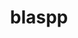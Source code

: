 ---
title: "blaspp"
layout: cache
categories: [package, develop-2024-01-14]
meta: {"versions": ["2023.08.25"], "compilers": ["cce@=15.0.1", "gcc@=10.3.0", "gcc@=11.4.0", "gcc@=9.4.0", "oneapi@=2023.2.0"], "oss": ["rhel8", "sle_hpc15", "ubuntu20.04"], "platforms": ["linux"], "targets": ["neoverse_v1", "ppc64le", "x86_64_v3", "x86_64_v4", "zen4"], "stacks": ["e4s", "e4s-cray-rhel", "e4s-cray-sles", "e4s-neoverse_v1", "e4s-oneapi", "e4s-power", "e4s-rocm-external", "root"], "num_specs": 17, "num_specs_by_stack": {"e4s-cray-rhel": 1, "root": 17, "e4s-cray-sles": 1, "e4s-neoverse_v1": 4, "e4s-power": 2, "e4s": 5, "e4s-rocm-external": 2, "e4s-oneapi": 2}}
spec_details: [{"hash": "d67vbokhc3ab7rqqemranjl76s3vbkqo", "compiler": "cce@=15.0.1", "versions": ["2023.08.25"], "os": "rhel8", "platform": "linux", "target": "zen4", "variants": ["build_system=cmake", "build_type=Release", "~cuda", "generator=make", "~ipo", "+openmp", "~rocm", "+shared", "~sycl"], "stacks": ["e4s-cray-rhel", "root"], "size": "-", "tarball": "https://binaries.spack.io/releases/develop-2024-01-14/build_cache/linux-rhel8-zen4/cce-15.0.1/blaspp-2023.08.25/linux-rhel8-zen4-cce-15.0.1-blaspp-2023.08.25-d67vbokhc3ab7rqqemranjl76s3vbkqo.spack"}, {"hash": "ghlit2wyojkebem7l7gkcpkl3pu5svrg", "compiler": "gcc@=10.3.0", "versions": ["2023.08.25"], "os": "sle_hpc15", "platform": "linux", "target": "x86_64_v4", "variants": ["build_system=cmake", "build_type=Release", "~cuda", "generator=make", "~ipo", "+openmp", "~rocm", "+shared", "~sycl"], "stacks": ["root", "e4s-cray-sles"], "size": "-", "tarball": "https://binaries.spack.io/releases/develop-2024-01-14/build_cache/linux-sle_hpc15-x86_64_v4/gcc-10.3.0/blaspp-2023.08.25/linux-sle_hpc15-x86_64_v4-gcc-10.3.0-blaspp-2023.08.25-ghlit2wyojkebem7l7gkcpkl3pu5svrg.spack"}, {"hash": "xp4cj7ulpzqvvsbrbibr6nuzqjoisc5j", "compiler": "gcc@=11.4.0", "versions": ["2023.08.25"], "os": "ubuntu20.04", "platform": "linux", "target": "neoverse_v1", "variants": ["build_system=cmake", "build_type=Release", "+cuda", "cuda_arch=80", "generator=make", "~ipo", "+openmp", "~rocm", "+shared", "~sycl"], "stacks": ["root", "e4s-neoverse_v1"], "size": "-", "tarball": "https://binaries.spack.io/releases/develop-2024-01-14/build_cache/linux-ubuntu20.04-neoverse_v1/gcc-11.4.0/blaspp-2023.08.25/linux-ubuntu20.04-neoverse_v1-gcc-11.4.0-blaspp-2023.08.25-xp4cj7ulpzqvvsbrbibr6nuzqjoisc5j.spack"}, {"hash": "g3zrriu7lvywod5gsjouz76wz7rxxyqo", "compiler": "gcc@=11.4.0", "versions": ["2023.08.25"], "os": "ubuntu20.04", "platform": "linux", "target": "neoverse_v1", "variants": ["build_system=cmake", "build_type=Release", "+cuda", "cuda_arch=75", "generator=make", "~ipo", "+openmp", "~rocm", "+shared", "~sycl"], "stacks": ["root", "e4s-neoverse_v1"], "size": "-", "tarball": "https://binaries.spack.io/releases/develop-2024-01-14/build_cache/linux-ubuntu20.04-neoverse_v1/gcc-11.4.0/blaspp-2023.08.25/linux-ubuntu20.04-neoverse_v1-gcc-11.4.0-blaspp-2023.08.25-g3zrriu7lvywod5gsjouz76wz7rxxyqo.spack"}, {"hash": "x63mztorxwsmk3iz6lugzicfnhyxwmvk", "compiler": "gcc@=11.4.0", "versions": ["2023.08.25"], "os": "ubuntu20.04", "platform": "linux", "target": "neoverse_v1", "variants": ["build_system=cmake", "build_type=Release", "+cuda", "cuda_arch=90", "generator=make", "~ipo", "+openmp", "~rocm", "+shared", "~sycl"], "stacks": ["root", "e4s-neoverse_v1"], "size": "-", "tarball": "https://binaries.spack.io/releases/develop-2024-01-14/build_cache/linux-ubuntu20.04-neoverse_v1/gcc-11.4.0/blaspp-2023.08.25/linux-ubuntu20.04-neoverse_v1-gcc-11.4.0-blaspp-2023.08.25-x63mztorxwsmk3iz6lugzicfnhyxwmvk.spack"}, {"hash": "gepdcjnaddxchdoeokkv6f3o6vqxithh", "compiler": "gcc@=11.4.0", "versions": ["2023.08.25"], "os": "ubuntu20.04", "platform": "linux", "target": "neoverse_v1", "variants": ["build_system=cmake", "build_type=Release", "~cuda", "generator=make", "~ipo", "+openmp", "~rocm", "+shared", "~sycl"], "stacks": ["root", "e4s-neoverse_v1"], "size": "-", "tarball": "https://binaries.spack.io/releases/develop-2024-01-14/build_cache/linux-ubuntu20.04-neoverse_v1/gcc-11.4.0/blaspp-2023.08.25/linux-ubuntu20.04-neoverse_v1-gcc-11.4.0-blaspp-2023.08.25-gepdcjnaddxchdoeokkv6f3o6vqxithh.spack"}, {"hash": "z4w6bazz2752us6wmrnold2qbj6qwwfu", "compiler": "gcc@=9.4.0", "versions": ["2023.08.25"], "os": "ubuntu20.04", "platform": "linux", "target": "ppc64le", "variants": ["build_system=cmake", "build_type=Release", "+cuda", "cuda_arch=70", "generator=make", "~ipo", "+openmp", "~rocm", "+shared", "~sycl"], "stacks": ["e4s-power", "root"], "size": "-", "tarball": "https://binaries.spack.io/releases/develop-2024-01-14/build_cache/linux-ubuntu20.04-ppc64le/gcc-9.4.0/blaspp-2023.08.25/linux-ubuntu20.04-ppc64le-gcc-9.4.0-blaspp-2023.08.25-z4w6bazz2752us6wmrnold2qbj6qwwfu.spack"}, {"hash": "inuszxihdmh537ip5gnzrab5hzx4awh3", "compiler": "gcc@=9.4.0", "versions": ["2023.08.25"], "os": "ubuntu20.04", "platform": "linux", "target": "ppc64le", "variants": ["build_system=cmake", "build_type=Release", "~cuda", "generator=make", "~ipo", "+openmp", "~rocm", "+shared", "~sycl"], "stacks": ["e4s-power", "root"], "size": "-", "tarball": "https://binaries.spack.io/releases/develop-2024-01-14/build_cache/linux-ubuntu20.04-ppc64le/gcc-9.4.0/blaspp-2023.08.25/linux-ubuntu20.04-ppc64le-gcc-9.4.0-blaspp-2023.08.25-inuszxihdmh537ip5gnzrab5hzx4awh3.spack"}, {"hash": "7gpsxjbmieylwraofqx7jsdn6f3g6tjy", "compiler": "gcc@=11.4.0", "versions": ["2023.08.25"], "os": "ubuntu20.04", "platform": "linux", "target": "x86_64_v3", "variants": ["amdgpu_target=gfx908", "build_system=cmake", "build_type=Release", "~cuda", "generator=make", "~ipo", "+openmp", "+rocm", "+shared", "~sycl"], "stacks": ["e4s", "root"], "size": "-", "tarball": "https://binaries.spack.io/releases/develop-2024-01-14/build_cache/linux-ubuntu20.04-x86_64_v3/gcc-11.4.0/blaspp-2023.08.25/linux-ubuntu20.04-x86_64_v3-gcc-11.4.0-blaspp-2023.08.25-7gpsxjbmieylwraofqx7jsdn6f3g6tjy.spack"}, {"hash": "5df5wb4y57h7q6eueosc7r3y3qfggig2", "compiler": "gcc@=11.4.0", "versions": ["2023.08.25"], "os": "ubuntu20.04", "platform": "linux", "target": "x86_64_v3", "variants": ["build_system=cmake", "build_type=Release", "~cuda", "generator=make", "~ipo", "+openmp", "~rocm", "+shared", "~sycl"], "stacks": ["e4s", "root"], "size": "-", "tarball": "https://binaries.spack.io/releases/develop-2024-01-14/build_cache/linux-ubuntu20.04-x86_64_v3/gcc-11.4.0/blaspp-2023.08.25/linux-ubuntu20.04-x86_64_v3-gcc-11.4.0-blaspp-2023.08.25-5df5wb4y57h7q6eueosc7r3y3qfggig2.spack"}, {"hash": "bkxr4zcndojv7wffvzb5k22vxp36eto6", "compiler": "gcc@=11.4.0", "versions": ["2023.08.25"], "os": "ubuntu20.04", "platform": "linux", "target": "x86_64_v3", "variants": ["amdgpu_target=gfx908", "build_system=cmake", "build_type=Release", "~cuda", "generator=make", "~ipo", "+openmp", "+rocm", "+shared", "~sycl"], "stacks": ["root", "e4s-rocm-external"], "size": "-", "tarball": "https://binaries.spack.io/releases/develop-2024-01-14/build_cache/linux-ubuntu20.04-x86_64_v3/gcc-11.4.0/blaspp-2023.08.25/linux-ubuntu20.04-x86_64_v3-gcc-11.4.0-blaspp-2023.08.25-bkxr4zcndojv7wffvzb5k22vxp36eto6.spack"}, {"hash": "6yo3oau2dopmhdeoonodour47l227k3n", "compiler": "gcc@=11.4.0", "versions": ["2023.08.25"], "os": "ubuntu20.04", "platform": "linux", "target": "x86_64_v3", "variants": ["build_system=cmake", "build_type=Release", "+cuda", "cuda_arch=90", "generator=make", "~ipo", "+openmp", "~rocm", "+shared", "~sycl"], "stacks": ["e4s", "root"], "size": "-", "tarball": "https://binaries.spack.io/releases/develop-2024-01-14/build_cache/linux-ubuntu20.04-x86_64_v3/gcc-11.4.0/blaspp-2023.08.25/linux-ubuntu20.04-x86_64_v3-gcc-11.4.0-blaspp-2023.08.25-6yo3oau2dopmhdeoonodour47l227k3n.spack"}, {"hash": "rlcvyrid64hgewrh3ohtxmmbr7ioke4e", "compiler": "gcc@=11.4.0", "versions": ["2023.08.25"], "os": "ubuntu20.04", "platform": "linux", "target": "x86_64_v3", "variants": ["amdgpu_target=gfx90a", "build_system=cmake", "build_type=Release", "~cuda", "generator=make", "~ipo", "+openmp", "+rocm", "+shared", "~sycl"], "stacks": ["root", "e4s-rocm-external"], "size": "-", "tarball": "https://binaries.spack.io/releases/develop-2024-01-14/build_cache/linux-ubuntu20.04-x86_64_v3/gcc-11.4.0/blaspp-2023.08.25/linux-ubuntu20.04-x86_64_v3-gcc-11.4.0-blaspp-2023.08.25-rlcvyrid64hgewrh3ohtxmmbr7ioke4e.spack"}, {"hash": "rgwem3cf6aa2odk3acs33v5k47fxmbk3", "compiler": "gcc@=11.4.0", "versions": ["2023.08.25"], "os": "ubuntu20.04", "platform": "linux", "target": "x86_64_v3", "variants": ["build_system=cmake", "build_type=Release", "+cuda", "cuda_arch=80", "generator=make", "~ipo", "+openmp", "~rocm", "+shared", "~sycl"], "stacks": ["e4s", "root"], "size": "-", "tarball": "https://binaries.spack.io/releases/develop-2024-01-14/build_cache/linux-ubuntu20.04-x86_64_v3/gcc-11.4.0/blaspp-2023.08.25/linux-ubuntu20.04-x86_64_v3-gcc-11.4.0-blaspp-2023.08.25-rgwem3cf6aa2odk3acs33v5k47fxmbk3.spack"}, {"hash": "6lgkuizin7dvlhxaauamwwsdmpdeepf2", "compiler": "gcc@=11.4.0", "versions": ["2023.08.25"], "os": "ubuntu20.04", "platform": "linux", "target": "x86_64_v3", "variants": ["amdgpu_target=gfx90a", "build_system=cmake", "build_type=Release", "~cuda", "generator=make", "~ipo", "+openmp", "+rocm", "+shared", "~sycl"], "stacks": ["e4s", "root"], "size": "-", "tarball": "https://binaries.spack.io/releases/develop-2024-01-14/build_cache/linux-ubuntu20.04-x86_64_v3/gcc-11.4.0/blaspp-2023.08.25/linux-ubuntu20.04-x86_64_v3-gcc-11.4.0-blaspp-2023.08.25-6lgkuizin7dvlhxaauamwwsdmpdeepf2.spack"}, {"hash": "2xplevlfg6opgmrxo2oe3qwfc6ceziuq", "compiler": "oneapi@=2023.2.0", "versions": ["2023.08.25"], "os": "ubuntu20.04", "platform": "linux", "target": "x86_64_v3", "variants": ["build_system=cmake", "build_type=Release", "~cuda", "generator=make", "~ipo", "+openmp", "~rocm", "+shared", "+sycl"], "stacks": ["root", "e4s-oneapi"], "size": "-", "tarball": "https://binaries.spack.io/releases/develop-2024-01-14/build_cache/linux-ubuntu20.04-x86_64_v3/oneapi-2023.2.0/blaspp-2023.08.25/linux-ubuntu20.04-x86_64_v3-oneapi-2023.2.0-blaspp-2023.08.25-2xplevlfg6opgmrxo2oe3qwfc6ceziuq.spack"}, {"hash": "pa25i3gbzhvcnmptmwowcgg56twe7wye", "compiler": "oneapi@=2023.2.0", "versions": ["2023.08.25"], "os": "ubuntu20.04", "platform": "linux", "target": "x86_64_v3", "variants": ["build_system=cmake", "build_type=Release", "~cuda", "generator=make", "~ipo", "+openmp", "~rocm", "+shared", "~sycl"], "stacks": ["root", "e4s-oneapi"], "size": "-", "tarball": "https://binaries.spack.io/releases/develop-2024-01-14/build_cache/linux-ubuntu20.04-x86_64_v3/oneapi-2023.2.0/blaspp-2023.08.25/linux-ubuntu20.04-x86_64_v3-oneapi-2023.2.0-blaspp-2023.08.25-pa25i3gbzhvcnmptmwowcgg56twe7wye.spack"}]
---